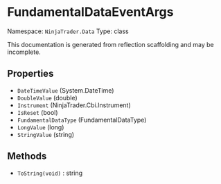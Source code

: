 # FundamentalDataEventArgs

Namespace: `NinjaTrader.Data`
Type: class

This documentation is generated from reflection scaffolding and may be incomplete.

## Properties
- `DateTimeValue` (System.DateTime)
- `DoubleValue` (double)
- `Instrument` (NinjaTrader.Cbi.Instrument)
- `IsReset` (bool)
- `FundamentalDataType` (FundamentalDataType)
- `LongValue` (long)
- `StringValue` (string)

## Methods
- `ToString(void)` : string
